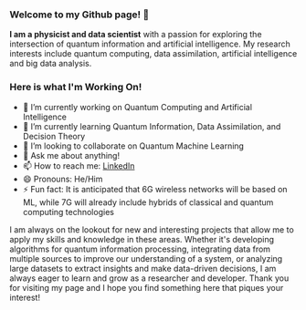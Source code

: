### Welcome to my Github page! 👋
**I am a physicist and data scientist** with a passion for exploring the intersection of quantum information and artificial intelligence. My research interests include quantum computing, data assimilation, artificial intelligence and big data analysis. 

### Here is what I'm Working On! 

- 🔭 I’m currently working on Quantum Computing and Artificial Intelligence
- 🌱 I’m currently learning Quantum Information, Data Assimilation, and Decision Theory
- 👯 I’m looking to collaborate on Quantum Machine Learning
- 💬 Ask me about anything!
- 📫 How to reach me: [LinkedIn](https://www.linkedin.com/in/mario-herrero-gonzalez-6a0b23148/)
- 😄 Pronouns: He/Him
- ⚡ Fun fact: It is anticipated that 6G wireless networks will be based on ML, while 7G will already include hybrids of classical and quantum computing technologies

I am always on the lookout for new and interesting projects that allow me to apply my skills and knowledge in these areas. Whether it's developing algorithms for quantum information processing, integrating data from multiple sources to improve our understanding of a system, or analyzing large datasets to extract insights and make data-driven decisions, I am always eager to learn and grow as a researcher and developer. Thank you for visiting my page and I hope you find something here that piques your interest!
